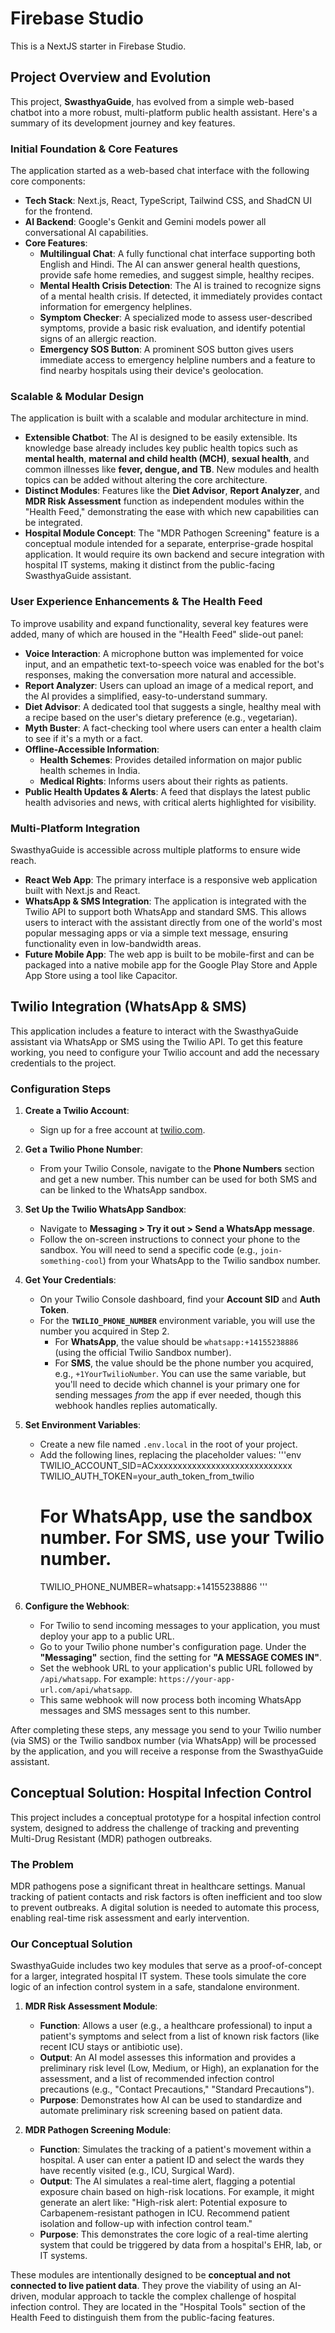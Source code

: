 # Firebase Studio

This is a NextJS starter in Firebase Studio.

## Project Overview and Evolution

This project, **SwasthyaGuide**, has evolved from a simple web-based chatbot into a more robust, multi-platform public health assistant. Here's a summary of its development journey and key features.

### Initial Foundation & Core Features

The application started as a web-based chat interface with the following core components:

*   **Tech Stack**: Next.js, React, TypeScript, Tailwind CSS, and ShadCN UI for the frontend.
*   **AI Backend**: Google's Genkit and Gemini models power all conversational AI capabilities.
*   **Core Features**:
    *   **Multilingual Chat**: A fully functional chat interface supporting both English and Hindi. The AI can answer general health questions, provide safe home remedies, and suggest simple, healthy recipes.
    *   **Mental Health Crisis Detection**: The AI is trained to recognize signs of a mental health crisis. If detected, it immediately provides contact information for emergency helplines.
    *   **Symptom Checker**: A specialized mode to assess user-described symptoms, provide a basic risk evaluation, and identify potential signs of an allergic reaction.
    *   **Emergency SOS Button**: A prominent SOS button gives users immediate access to emergency helpline numbers and a feature to find nearby hospitals using their device's geolocation.

### Scalable & Modular Design

The application is built with a scalable and modular architecture in mind.

*   **Extensible Chatbot**: The AI is designed to be easily extensible. Its knowledge base already includes key public health topics such as **mental health**, **maternal and child health (MCH)**, **sexual health**, and common illnesses like **fever, dengue, and TB**. New modules and health topics can be added without altering the core architecture.
*   **Distinct Modules**: Features like the **Diet Advisor**, **Report Analyzer**, and **MDR Risk Assessment** function as independent modules within the "Health Feed," demonstrating the ease with which new capabilities can be integrated.
*   **Hospital Module Concept**: The "MDR Pathogen Screening" feature is a conceptual module intended for a separate, enterprise-grade hospital application. It would require its own backend and secure integration with hospital IT systems, making it distinct from the public-facing SwasthyaGuide assistant.

### User Experience Enhancements & The Health Feed

To improve usability and expand functionality, several key features were added, many of which are housed in the "Health Feed" slide-out panel:

*   **Voice Interaction**: A microphone button was implemented for voice input, and an empathetic text-to-speech voice was enabled for the bot's responses, making the conversation more natural and accessible.
*   **Report Analyzer**: Users can upload an image of a medical report, and the AI provides a simplified, easy-to-understand summary.
*   **Diet Advisor**: A dedicated tool that suggests a single, healthy meal with a recipe based on the user's dietary preference (e.g., vegetarian).
*   **Myth Buster**: A fact-checking tool where users can enter a health claim to see if it's a myth or a fact.
*   **Offline-Accessible Information**:
    *   **Health Schemes**: Provides detailed information on major public health schemes in India.
    *   **Medical Rights**: Informs users about their rights as patients.
*   **Public Health Updates & Alerts**: A feed that displays the latest public health advisories and news, with critical alerts highlighted for visibility.

### Multi-Platform Integration

SwasthyaGuide is accessible across multiple platforms to ensure wide reach.

*   **React Web App**: The primary interface is a responsive web application built with Next.js and React.
*   **WhatsApp & SMS Integration**: The application is integrated with the Twilio API to support both WhatsApp and standard SMS. This allows users to interact with the assistant directly from one of the world's most popular messaging apps or via a simple text message, ensuring functionality even in low-bandwidth areas.
*   **Future Mobile App**: The web app is built to be mobile-first and can be packaged into a native mobile app for the Google Play Store and Apple App Store using a tool like Capacitor.

## Twilio Integration (WhatsApp & SMS)

This application includes a feature to interact with the SwasthyaGuide assistant via WhatsApp or SMS using the Twilio API. To get this feature working, you need to configure your Twilio account and add the necessary credentials to the project.

### Configuration Steps

1.  **Create a Twilio Account**:
    *   Sign up for a free account at [twilio.com](https://www.twilio.com/).

2.  **Get a Twilio Phone Number**:
    *   From your Twilio Console, navigate to the **Phone Numbers** section and get a new number. This number can be used for both SMS and can be linked to the WhatsApp sandbox.

3.  **Set Up the Twilio WhatsApp Sandbox**:
    *   Navigate to **Messaging > Try it out > Send a WhatsApp message**.
    *   Follow the on-screen instructions to connect your phone to the sandbox. You will need to send a specific code (e.g., `join-something-cool`) from your WhatsApp to the Twilio sandbox number.

4.  **Get Your Credentials**:
    *   On your Twilio Console dashboard, find your **Account SID** and **Auth Token**.
    *   For the **`TWILIO_PHONE_NUMBER`** environment variable, you will use the number you acquired in Step 2.
        *   For **WhatsApp**, the value should be `whatsapp:+14155238886` (using the official Twilio Sandbox number).
        *   For **SMS**, the value should be the phone number you acquired, e.g., `+1YourTwilioNumber`. You can use the same variable, but you'll need to decide which channel is your primary one for sending messages *from* the app if ever needed, though this webhook handles replies automatically.

5.  **Set Environment Variables**:
    *   Create a new file named `.env.local` in the root of your project.
    *   Add the following lines, replacing the placeholder values:
        \'\'\'env
        TWILIO_ACCOUNT_SID=ACxxxxxxxxxxxxxxxxxxxxxxxxxxxxx
        TWILIO_AUTH_TOKEN=your_auth_token_from_twilio
        # For WhatsApp, use the sandbox number. For SMS, use your Twilio number.
        TWILIO_PHONE_NUMBER=whatsapp:+14155238886 
        \'\'\'

6.  **Configure the Webhook**:
    *   For Twilio to send incoming messages to your application, you must deploy your app to a public URL.
    *   Go to your Twilio phone number's configuration page. Under the **"Messaging"** section, find the setting for **"A MESSAGE COMES IN"**.
    *   Set the webhook URL to your application's public URL followed by `/api/whatsapp`. For example: `https://your-app-url.com/api/whatsapp`.
    *   This same webhook will now process both incoming WhatsApp messages and SMS messages sent to this number.

After completing these steps, any message you send to your Twilio number (via SMS) or the Twilio sandbox number (via WhatsApp) will be processed by the application, and you will receive a response from the SwasthyaGuide assistant.

## Conceptual Solution: Hospital Infection Control

This project includes a conceptual prototype for a hospital infection control system, designed to address the challenge of tracking and preventing Multi-Drug Resistant (MDR) pathogen outbreaks.

### The Problem

MDR pathogens pose a significant threat in healthcare settings. Manual tracking of patient contacts and risk factors is often inefficient and too slow to prevent outbreaks. A digital solution is needed to automate this process, enabling real-time risk assessment and early intervention.

### Our Conceptual Solution

SwasthyaGuide includes two key modules that serve as a proof-of-concept for a larger, integrated hospital IT system. These tools simulate the core logic of an infection control system in a safe, standalone environment.

1.  **MDR Risk Assessment Module**:
    *   **Function**: Allows a user (e.g., a healthcare professional) to input a patient's symptoms and select from a list of known risk factors (like recent ICU stays or antibiotic use).
    *   **Output**: An AI model assesses this information and provides a preliminary risk level (Low, Medium, or High), an explanation for the assessment, and a list of recommended infection control precautions (e.g., "Contact Precautions," "Standard Precautions").
    *   **Purpose**: Demonstrates how AI can be used to standardize and automate preliminary risk screening based on patient data.

2.  **MDR Pathogen Screening Module**:
    *   **Function**: Simulates the tracking of a patient's movement within a hospital. A user can enter a patient ID and select the wards they have recently visited (e.g., ICU, Surgical Ward).
    *   **Output**: The AI simulates a real-time alert, flagging a potential exposure chain based on high-risk locations. For example, it might generate an alert like: "High-risk alert: Potential exposure to Carbapenem-resistant pathogen in ICU. Recommend patient isolation and follow-up with infection control team."
    *   **Purpose**: This demonstrates the core logic of a real-time alerting system that could be triggered by data from a hospital's EHR, lab, or IT systems.

These modules are intentionally designed to be **conceptual and not connected to live patient data**. They prove the viability of using an AI-driven, modular approach to tackle the complex challenge of hospital infection control. They are located in the "Hospital Tools" section of the Health Feed to distinguish them from the public-facing features.

